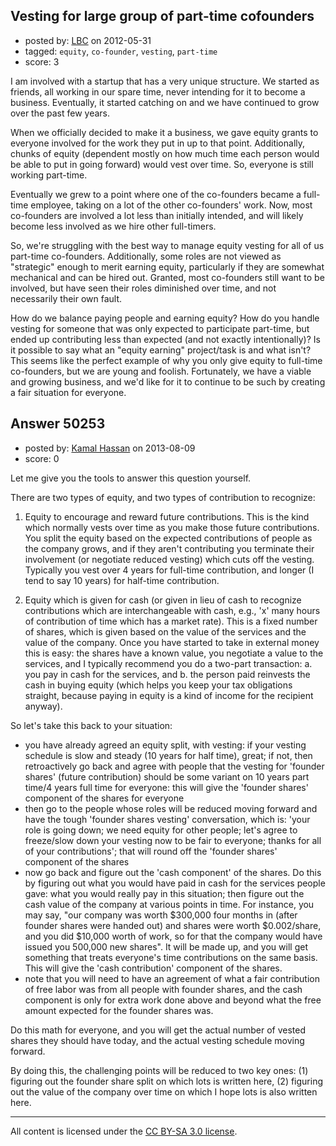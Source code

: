 ## Vesting for large group of part-time cofounders

- posted by: [LBC](https://stackexchange.com/users/-1/18176-lbc) on 2012-05-31
- tagged: `equity`, `co-founder`, `vesting`, `part-time`
- score: 3

I am involved with a startup that has a very unique structure. We started as friends, all working in our spare time, never intending for it to become a business. Eventually, it started catching on and we have continued to grow over the past few years. 

When we officially decided to make it a business, we gave equity grants to everyone involved for the work they put in up to that point. Additionally, chunks of equity (dependent mostly on how much time each person would be able to put in going forward) would vest over time. So, everyone is still working part-time. 

Eventually we grew to a point where one of the co-founders became a full-time employee, taking on a lot of the other co-founders' work. Now, most co-founders are involved a lot less than initially intended, and will likely become less involved as we hire other full-timers. 

So, we're struggling with the best way to manage equity vesting for all of us part-time co-founders. Additionally, some roles are not viewed as "strategic" enough to merit earning equity, particularly if they are somewhat mechanical and can be hired out. Granted, most co-founders still want to be involved, but have seen their roles diminished over time, and not necessarily their own fault.

How do we balance paying people and earning equity? How do you handle vesting for someone that was only expected to participate part-time, but ended up contributing less than expected (and not exactly intentionally)? Is it possible to say what an "equity earning" project/task is and what isn't? This seems like the perfect example of why you only give equity to full-time co-founders, but we are young and foolish. Fortunately, we have a viable and growing business, and we'd like for it to continue to be such by creating a fair situation for everyone.


## Answer 50253

- posted by: [Kamal Hassan](https://stackexchange.com/users/-1/27332-kamal-hassan) on 2013-08-09
- score: 0

Let me give you the tools to answer this question yourself.

There are two types of equity, and two types of contribution to recognize:

1. Equity to encourage and reward future contributions. This is the kind which normally vests over time as you make those future contributions. You split the equity based on the expected contributions of people as the company grows, and if they aren't contributing you terminate their involvement (or negotiate reduced vesting) which cuts off the vesting. Typically you vest over 4 years for full-time contribution, and longer (I tend to say 10 years) for half-time contribution.

2. Equity which is given for cash (or given in lieu of cash to recognize contributions which are interchangeable with cash, e.g., 'x' many hours of contribution of time which has a market rate). This is a fixed number of shares, which is given based on the value of the services and the value of the company. Once you have started to take in external money this is easy: the shares have a known value, you negotiate a value to the services, and I typically recommend you do a two-part transaction: a. you pay in cash for the services, and b. the person paid reinvests the cash in buying equity (which helps you keep your tax obligations straight, because paying in equity is a kind of income for the recipient anyway).

So let's take this back to your situation:

- you have already agreed an equity split, with vesting: if your vesting schedule is slow and steady (10 years for half time), great; if not, then retroactively go back and agree with people that the vesting for 'founder shares' (future contribution) should be some variant on 10 years part time/4 years full time for everyone: this will give the 'founder shares' component of the shares for everyone
- then go to the people whose roles will be reduced moving forward and have the tough 'founder shares vesting' conversation, which is: 'your role is going down; we need equity for other people; let's agree to freeze/slow down your vesting now to be fair to everyone; thanks for all of your contributions'; that will round off the 'founder shares' component of the shares
- now go back and figure out the 'cash component' of the shares. Do this by figuring out what you would have paid in cash for the services people gave: what you would really pay in this situation; then figure out the cash value of the company at various points in time. For instance, you may say, "our company was worth $300,000 four months in (after founder shares were handed out) and shares were worth $0.002/share, and you did $10,000 worth of work, so for that the company would have issued you 500,000 new shares". It will be made up, and you will get something that treats everyone's time contributions on the same basis. This will give the 'cash contribution' component of the shares.
- note that you will need to have an agreement of what a fair contribution of free labor was from all people with founder shares, and the cash component is only for extra work done above and beyond what the free amount expected for the founder shares was.

Do this math for everyone, and you will get the actual number of vested shares they should have today, and the actual vesting schedule moving forward.

By doing this, the challenging points will be reduced to two key ones: (1) figuring out the founder share split on which lots is written here, (2) figuring out the value of the company over time on which I hope lots is also written here.




---

All content is licensed under the [CC BY-SA 3.0 license](https://creativecommons.org/licenses/by-sa/3.0/).
